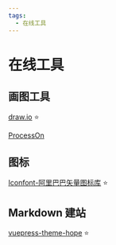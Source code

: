 ```yaml
---
tags:
  - 在线工具
---
```


# 在线工具

## 画图工具

[draw.io](https://draw.io/) :star:

[ProcessOn](https://www.processon.com/)



## 图标

[Iconfont-阿里巴巴矢量图标库](https://www.iconfont.cn/)  :star:



## Markdown 建站

[vuepress-theme-hope](https://vuepress-theme-hope.github.io/zh/) :star:
